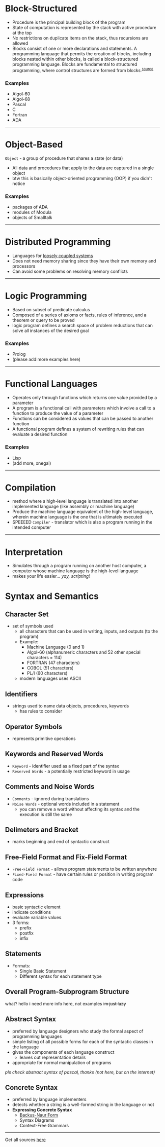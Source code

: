 # Block-Structured
- Procedure is the principal building block of the program
- State of computation is represented by the stack with active procedure at the top
- No restrictions on duplicate items on the stack, thus recursions are allowed
- Blocks consist of one or more declarations and statements. A programming language that permits the creation of blocks, including blocks nested within other blocks, is called a block-structured programming language. Blocks are fundamental to structured programming, where control structures are formed from blocks.<sup>[source](https://en.wikipedia.org/wiki/Block_(programming))</sup>

### Examples
- Algol-60
- Algol-68
- Pascal
- C
- Fortran
- ADA

----

# Object-Based
`Object` - a group of procedure that shares a state (or data)
- All data and procedures that apply to the data are captured in a single object
- btw this is basically object-oriented programming (OOP) if you didn't notice

### Examples
- packages of ADA
- modules of Modula
- objects of Smalltalk

----

# Distributed Programming
- Languages for [loosely coupled systems](DEFINITIONS.md#Loose%20Coupling)
- Does not need memory sharing since they have their own memory and processors
- Can avoid some problems on resolving memory conflicts

----
# Logic Programming
- Based on subset of predicate calculus
- Composed of a series of axioms or facts, rules of inference, and a theorem or query to be proved
- logic program defines a search space of problem reductions that can solve all instances of the desired goal

### Examples
- Prolog
- (please add more examples here)

---
# Functional Languages
- Operates only through functions which returns one value provided by a parameter
- A program is a functional call with parameters which involve a call to a function to produce the value of a parameter
- Functions can be considered as values that can be passed to another function
- A functional program defines a system of rewriting rules that can evaluate a desired function

### Examples
- Lisp
- (add more, onegai)

----
# Compilation
- method where a high-level language is translated into another implemented language (like assembly or machine language)
- Produce the machine language equivalent of the high-level language, wherein machine language is the one that is ultimately executed
- SPEEEED
`Compiler` - translator which is also a program running in the intended computer

----
# Interpretation
- Simulates through a program running on another host computer, a computer whose machine language is the high-level language
- makes your life easier... *yay, scripting*!

# Syntax and Semantics
## Character Set
- set of symbols used
	- all characters that can be used in writing, inputs, and outputs (to the program)
	- Example:
		- Machine Language (0 and 1)
		- Algol-60 (alphanumeric characters and 52 other special characters = 114)
		- FORTRAN (47 characters)
		- COBOL (51 characters)
		- PL/I (60 characters)
	- modern languages uses ASCII

## Identifiers
- strings used to name data objects, procedures, keywords
	- has rules to consider
	
## Operator Symbols
- represents primitive operations

## Keywords and Reserved Words
- `Keyword` - identifier used as a fixed part of the syntax
- `Reserved Words` - a potentially restricted keyword in usage

## Comments and Noise Words
- `Comments` - ignored during translations
- `Noise Words` - optional words included in a statement
	- you can remove a word without affecting its syntax and the execution is still the same

## Delimeters and Bracket
- marks beginning and end of syntactic construct

## Free-Field Format and Fix-Field Format
- `Free-Field Format` - allows program statements to be written anywhere
- `Fixed-Field Format` - have certain rules or position in writing program code

## Expressions
- basic syntactic element
- indicate conditions
- evaluate variable values
- 3 forms:
	- prefix
	- postfix
	- infix

## Statements
- Formats:
	- Single Basic Statement
	- Different syntax for each statement type

## Overall Program-Subprogram Structure
what? hello i need more info here, not examples ~~im just lazy~~


## Abstract Syntax
- preferred by language designers who study the formal aspect of programming languages
- simple listing of all possible forms for each of the syntactic classes in the language
- gives the components of each language construct
	- leaves out representation details
- appropriate for normal manipulation of programs

*pls check abstract syntax of pascal, thanks (not here, but on the internet)*

## Concrete Syntax
- preferred by language implementers
- detects whether a string is a well-formed string in the language or not
- **Expressing Concrete Syntax**
	- [Backus-Naur Form](Backus-Naur%20Form.md)
	- Syntax Diagrams
	- Context-Free Grammars

----
Get all sources [here](REFERENCES.md#INFO_DUMP)